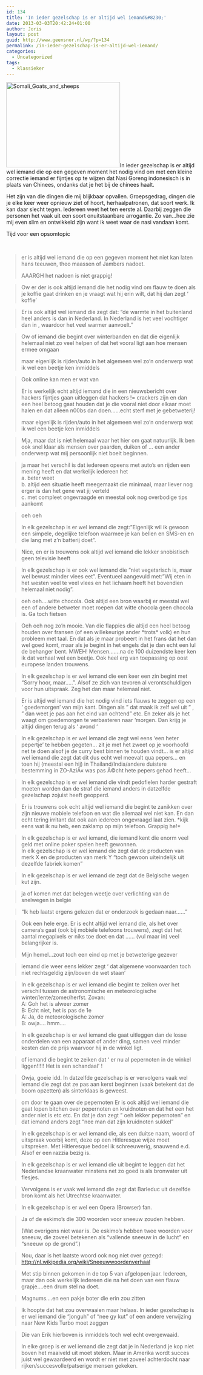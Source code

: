 ```yaml
---
id: 134
title: 'In ieder gezelschap is er altijd wel iemand&#8230;'
date: 2013-03-03T20:42:24+01:00
author: Joris
layout: post
guid: http://www.geensnor.nl/wp/?p=134
permalink: /in-ieder-gezelschap-is-er-altijd-wel-iemand/
categories:
  - Uncategorized
tags:
  - klassieker
---
```

[<img class="size-medium wp-image-135 alignright" alt="Somali_Goats_and_sheeps" src="http://www.geensnor.nl/wp/wp-content/uploads/2014/03/Somali_Goats_and_sheeps-300x225.jpg" width="300" height="225" srcset="https://www.geensnor.nl/wp/wp-content/uploads/2014/03/Somali_Goats_and_sheeps-300x225.jpg 300w, https://www.geensnor.nl/wp/wp-content/uploads/2014/03/Somali_Goats_and_sheeps.jpg 400w" sizes="(max-width: 300px) 100vw, 300px" />](http://www.geensnor.nl/wp/wp-content/uploads/2014/03/Somali_Goats_and_sheeps.jpg)In ieder gezelschap is er altijd wel iemand die op een gegeven moment het nodig vind om met een kleine correctie iemand er fijntjes op te wijzen dat Nasi Goreng indonesisch is in plaats van Chinees, ondanks dat je het bij de chinees haalt.

Het zijn van die dingen die mij blijkbaar opvallen. Groepsgedrag, dingen die je elke keer weer opnieuw ziet of hoort, herhaalpatronen, dat soort werk. Ik kan daar slecht tegen. Iedereen weet het ten eerste al. Daarbij zeggen die personen het vaak uit een soort onuitstaanbare arrogantie. Zo van&#8230;hee zie mij even slim en ontwikkeld zijn want ik weet waar de nasi vandaan komt.

Tijd voor een opsomtopic

&nbsp;

> er is altijd wel iemand die op een gegeven moment het niet kan laten hans teeuwen, theo maassen of Jambers nadoet.
> 
> AAARGH het nadoen is niet grappig!

> Ow er der is ook altijd iemand die het nodig vind om flauw te doen als je koffie gaat drinken en je vraagt wat hij erin wilt, dat hij dan zegt &#8216; koffie&#8217; 

> Er is ook altijd wel iemand die zegt dat: &#8220;de warmte in het buitenland heel anders is dan in Nederland. In Nederland is het veel vochtiger dan in <insert land>, waardoor het veel warmer aanvoelt.&#8221; 

> Ow of iemand die begint over winterbanden en dat die eigenlijk helemaal niet zo veel helpen of dat het vooral ligt aan hoe mensen ermee omgaan 
> 
> maar eigenlijk is rijden/auto in het algemeen wel zo&#8217;n onderwerp wat ik wel een beetje ken inmiddels 

> Ook online kan men er wat van 
> 
> Er is werkelijk echt altijd iemand die in een nieuwsbericht over hackers fijntjes gaan uitleggen dat hackers != crackers zijn en dan een heel betoog gaat houden dat je die vooral niet door elkaar moet halen en dat alleen n00bs dan doen&#8230;&#8230;echt sterf met je gebetweterij!
> 
> maar eigenlijk is rijden/auto in het algemeen wel zo&#8217;n onderwerp wat ik wel een beetje ken inmiddels 

> Mja, maar dat is niet helemaal waar het hier om gaat natuurlijk. Ik ben ook snel klaar als mensen over paarden, duiken of &#8230; een ander onderwerp wat mij persoonlijk niet boeit beginnen. 

> ja maar het verschil is dat iedereen opeens met auto&#8217;s en rijden een mening heeft en dat werkelijk iedereen het  
> a. beter weet  
> b. altijd een situatie heeft meegemaakt die minimaal, maar liever nog erger is dan het gene wat jij verteld  
> c. met compleet ongevraagde en meestal ook nog overbodige tips aankomt

> oeh oeh 
> 
> In elk gezelschap is er wel iemand die zegt:&#8221;Eigenlijk wil ik gewoon een simpele, degelijke telefoon waarmee je kan bellen en SMS-en en die lang met z&#8217;n batterij doet&#8221;.

> Nice, en er is trouwens ook altijd wel iemand die lekker snobistisch geen televisie heeft 

> In elk gezelschap is er ook wel iemand die &#8220;niet vegetarisch is, maar wel bewust minder vlees eet&#8221;. Eventueel aangevuld met:&#8221;Wij eten in het westen veel te veel vlees en het lichaam heeft het bovendien helemaal niet nodig&#8221;. 

> oeh oeh&#8230;.witte chocola. Ook altijd een bron waarbij er meestal wel een of andere betweter moet roepen dat witte chocola geen chocola is. Ga toch fietsen 

> Oeh oeh nog zo&#8217;n mooie. Van die flappies die altijd een heel betoog houden over fransen (of een willekeurige ander \*trots\* volk) en hun probleem met taal. En dat als je maar probeert in het frans dat het dan wel goed komt, maar als je begint in het engels dat je dan echt een lul de behanger bent. MWEH! Mensen&#8230;&#8230;.na de 100 duizendste keer ken ik dat verhaal wel een beetje. Ook heel erg van toepassing op oost europese landen trouwens. 

> In elk gezelschap is er wel iemand die een keer een zin begint met &#8220;Sorry hoor, maar&#8230;..&#8221;. Alsof ze zich van tevoren al verontschuldigen voor hun uitspraak. Zeg het dan maar helemaal niet. 

> Er is altijd wel iemand die het nodig vind iets flauws te zeggen op een &#8216; goedemorgen&#8217; van mijn kant. Dingen als &#8221; dat maak ik zelf wel uit &#8221; , &#8221; dan weet je pas aan het eind van ochtend&#8221; etc. En zeker als je het waagt om goedemorgen te verbasteren naar &#8216;morgen. Dan krijg je altijd dingen terug als &#8216; avond &#8216; 

> In elk gezelschap is er wel iemand die zegt wel eens &#8216;een heter pepertje&#8217; te hebben gegeten&#8230; zit je met het zweet op je voorhoofd net te doen alsof je de curry best binnen te houden vindt&#8230; is er altijd wel iemand die zegt dat dit dus echt wel meevalt qua pepers&#8230; en toen hij (meestal een hij) in Thailand/India/andere duistere bestemming in ZO-AziÃ« was pas Ã©cht hete pepers gehad heeft&#8230; 

> In elk gezelschap is er wel iemand die vindt pedofielen harder gestraft moeten worden dan de straf die iemand anders in datzelfde gezelschap zojuist heeft geopperd. 

> Er is trouwens ook echt altijd wel iemand die begint te zanikken over zijn nieuwe mobiele telefoon en wat die allemaal wel niet kan. En dan echt tering irritant dat ook aan iedereen ongevraagd laat zien. \*kijk eens wat ik nu heb, een zaklamp op mijn telefoon. Grappig he!\* 

> In elk gezelschap is er wel iemand, die iemand kent die enorm veel geld met online poker spelen heeft gewonnen.  
> In elk gezelschap is er wel iemand die zegt dat de producten van merk X en de producten van merk Y &#8220;toch gewoon uiteindelijk uit dezelfde fabriek komen&#8221; 

> In elk gezelschap is er wel iemand de zegt dat de Belgische wegen kut zijn. 

> ja of komen met dat belegen weetje over verlichting van de snelwegen in belgie 

> &#8220;Ik heb laatst ergens gelezen dat er onderzoek is gedaan naar&#8230;&#8230;&#8221; 

> Ook een hele erge. Er is echt altijd wel iemand die, als het over camera&#8217;s gaat (ook bij mobiele telefoons trouwens), zegt dat het aantal megapixels er niks toe doet en dat &#8230;&#8230; (vul maar in) veel belangrijker is. 
> 
> Mijn hemel&#8230;zout toch een eind op met je betweterige gezever 

> iemand die weer eens lekker zegt &#8216; dat algemene voorwaarden toch niet rechtsgeldig zijn/boven de wet staan&#8217; 

> In elk gezelschap is er wel iemand die begint te zeiken over het verschil tussen de astronomische en meteorologische winter/lente/zomer/herfst. Zovan:  
> A: Goh het is alweer zomer  
> B: Echt niet, het is pas de 1e  
> A: Ja, de meteorologische zomer  
> B: owja&#8230;. hmm&#8230;. 

> In elk gezelschap is er wel iemand die gaat uitleggen dan de losse onderdelen van een apparaat of ander ding, samen veel minder kosten dan de prijs waarvoor hij in de winkel ligt. 

> of iemand die begint te zeiken dat &#8216; er nu al pepernoten in de winkel liggen!!!!! Het is een schandaal&#8217; ! 

> Owja, goeie idd. In datzelfde gezelschap is er vervolgens vaak wel iemand die zegt dat ze pas aan kerst beginnen (vaak betekent dat de boom opzetten) als sinterklaas is geweest. 

> om door te gaan over de pepernoten Er is ook altijd wel iemand die gaat lopen bitchen over pepernoten en kruidnoten en dat het een het ander niet is etc etc. En dat je dan zegt &#8221; oeh lekker pepernoten&#8221; en dat iemand anders zegt &#8220;nee man dat zijn kruidnoten sukkel&#8221; 

> In elk gezelschap is er wel iemand die, als een duitse naam, woord of uitspraak voorbij komt, deze op een Hitleresque wijze moet uitspreken. Met Hitleresque bedoel ik schreeuwerig, snauwend e.d. Alsof er een razzia bezig is. 

> In elk gezelschap is er wel iemand die uit begint te leggen dat het Nederlandse kraanwater minstens net zo goed is als bronwater uit flesjes. 

> Vervolgens is er vaak wel iemand die zegt dat Barleduc uit dezelfde bron komt als het Utrechtse kraanwater. 

> In elk gezelschap is er wel een Opera (Browser) fan. 

> Ja of de eskimo&#8217;s die 300 woorden voor sneeuw zouden hebben. 
> 
> (Wat overigens niet waar is. De eskimo&#8217;s hebben twee woorden voor sneeuw, die zoveel betekenen als &#8220;vallende sneeuw in de lucht&#8221; en &#8220;sneeuw op de grond&#8221;.) 

> Nou, daar is het laatste woord ook nog niet over gezegd: http://nl.wikipedia.org/wiki/Sneeuwwoordenverhaal 

> Met stip binnen gekomen in de top 5 van afgelopen jaar. Iedereen, maar dan ook werkelijk iedereen die na het doen van een flauw grapje&#8230;.een drum stel na doet. 

> Magnums&#8230;.en een pakje boter die erin zou zitten 

> Ik hoopte dat het zou overwaaien maar helaas. In ieder gezelschap is er wel iemand die &#8220;jonguh&#8221; of &#8220;nee gy kut&#8221; of een andere verwijzing naar New Kids Turbo moet zeggen 

> Die van Erik hierboven is inmiddels toch wel echt overgewaaid. 
> 
> In elke groep is er wel iemand die zegt dat je in Nederland je kop niet boven het maaiveld uit moet steken. Maar in Amerika wordt succes juist wel gewaardeerd en wordt er niet met zoveel achterdocht naar rijken/succesvolle/patserige mensen gekeken.